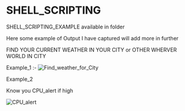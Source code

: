 # SHELL_SCRIPTING

SHELL_SCRIPTING_EXAMPLE available in folder

Here some example of Output I have captured will add more in further 

FIND YOUR CURRENT WEATHER IN YOUR CITY or OTHER WHERVER WORLD IN CITY

Example_1 :- 
![Find_weather_for_City](https://github.com/DineshA055/SHELL_SCRIPTING/assets/101075223/0bba6c53-0862-45e3-9fc0-fa79b0eb267e)

Example_2

Know you CPU_alert if high 

![CPU_alert](https://github.com/DineshA055/SHELL_SCRIPTING/assets/101075223/bf6ed0fe-fbee-4dde-9ce2-4ff607216dc7)


